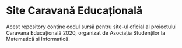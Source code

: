 # Site Caravană Educațională

Acest repository conține codul sursă pentru site-ul oficial al proiectului
Caravana Educațională 2020, organizat de Asociația Studenților la
Matematică și Informatică.
